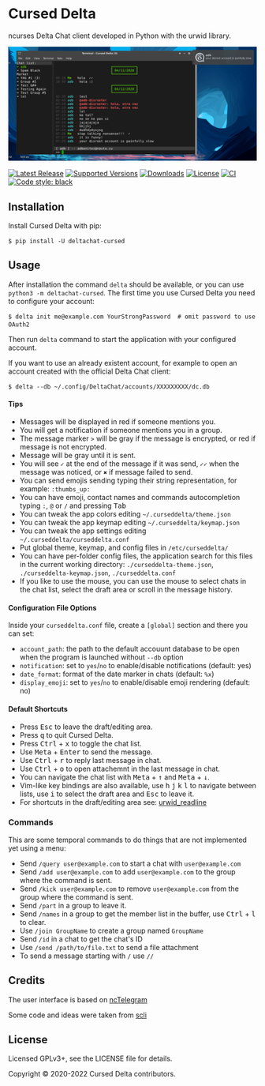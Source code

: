 # Cursed Delta

ncurses Delta Chat client developed in Python with the urwid library.

<p align="center">
  <img src="screenshots/e1.png" alt="screenshot of Cursed Delta"/>
</p>

[![Latest Release](https://img.shields.io/pypi/v/deltachat-cursed.svg)](https://pypi.org/project/deltachat-cursed)
[![Supported Versions](https://img.shields.io/pypi/pyversions/deltachat-cursed.svg)](https://pypi.org/project/deltachat-cursed)
[![Downloads](https://pepy.tech/badge/deltachat-cursed)](https://pepy.tech/project/deltachat-cursed)
[![License](https://img.shields.io/pypi/l/deltachat-cursed.svg)](https://pypi.org/project/deltachat-cursed)
[![CI](https://github.com/adbenitez/deltachat-cursed/actions/workflows/python-ci.yml/badge.svg)](https://github.com/adbenitez/deltachat-cursed/actions/workflows/python-ci.yml)
[![Code style: black](https://img.shields.io/badge/code%20style-black-000000.svg)](https://github.com/psf/black)

## Installation

Install Cursed Delta with pip:

```
$ pip install -U deltachat-cursed
```


## Usage

After installation the command `delta` should be available, or you can use `python3 -m deltachat-cursed`.
The first time you use Cursed Delta you need to configure your account:

```
$ delta init me@example.com YourStrongPassword  # omit password to use OAuth2
```

Then run `delta` command to start the application with your configured account.

If you want to use an already existent account, for example to open an account created with the official Delta Chat client:

```
$ delta --db ~/.config/DeltaChat/accounts/XXXXXXXXX/dc.db
```


#### Tips

- Messages will be displayed in red if someone mentions you.
- You will get a notification if someone mentions you in a group.
- The message marker `>` will be gray if the message is encrypted, or red if message is not encrypted.
- Message will be gray until it is sent.
- You will see `✓` at the end of the message if it was send, `✓✓` when the message was noticed, or `✖` if message failed to send.
- You can send emojis sending typing their string representation, for example: `:thumbs_up:`
- You can have emoji, contact names and commands autocompletion typing `:`, `@` or `/` and pressing <kbd>Tab</kbd>
- You can tweak the app colors editing `~/.curseddelta/theme.json`
- You can tweak the app keymap editing `~/.curseddelta/keymap.json`
- You can tweak the app settings editing `~/.curseddelta/curseddelta.conf`
- Put global theme, keymap, and config files in `/etc/curseddelta/`
- You can have per-folder config files, the application search for this files in the current working directory: `./curseddelta-theme.json`,  `./curseddelta-keymap.json`, `./curseddelta.conf`
- If you like to use the mouse, you can use the mouse to select chats in the chat list, select the draft area or scroll in the message history.

#### Configuration File Options

Inside your `curseddelta.conf` file, create a `[global]` section and there you can set:

* `account_path`: the path to the default accouunt database to be open when the program is launched without `--db` option
* `notification`: set to `yes`/`no` to enable/disable notifications (default: yes)
* `date_format`: format of the date marker in chats (default: `%x`)
* `display_emoji`: set to `yes`/`no` to enable/disable emoji rendering (default: no)

#### Default Shortcuts

- Press <kbd>Esc</kbd> to leave the draft/editing area.
- Press <kbd>q</kbd> to quit Cursed Delta.
- Press <kbd>Ctrl</kbd> + <kbd>x</kbd> to toggle the chat list.
- Use <kbd>Meta</kbd> + <kbd>Enter</kbd> to send the message.
- Use <kbd>Ctrl</kbd> + <kbd>r</kbd> to reply last message in chat.
- Use <kbd>Ctrl</kbd> + <kbd>o</kbd> to open attachemnt in the last message in chat.
- You can navigate the chat list with <kbd>Meta</kbd> + <kbd>↑</kbd> and
  <kbd>Meta</kbd> + <kbd>↓</kbd>.
- Vim-like key bindings are also available, use <kbd>h</kbd> <kbd>j</kbd>
  <kbd>k</kbd> <kbd>l</kbd> to navigate between lists, use <kbd>i</kbd>
  to select the draft area and <kbd>Esc</kbd> to leave it.
- For shortcuts in the draft/editing area see: [urwid_readline](https://github.com/rr-/urwid_readline)


### Commands

This are some temporal commands to do things that are not implemented yet using a menu:

- Send `/query user@example.com` to start a chat with `user@example.com`
- Send `/add user@example.com` to add `user@example.com` to the group where the command is sent.
- Send `/kick user@example.com` to remove `user@example.com` from the group where the command is sent.
- Send `/part` in a group to leave it.
- Send `/names` in a group to get the member list in the buffer, use
  <kbd>Ctrl</kbd> + <kbd>l</kbd> to clear.
- Use `/join GroupName` to create a group named `GroupName`
- Send `/id` in a chat to get the chat's ID
- Use `/send /path/to/file.txt` to send a file attachment
- To send a message starting with `/` use `//`


## Credits

The user interface is based on [ncTelegram](https://github.com/Nanoseb/ncTelegram)

Some code and ideas were taken from [scli](https://github.com/isamert/scli/)

## License

Licensed GPLv3+, see the LICENSE file for details.

Copyright © 2020-2022 Cursed Delta contributors.
